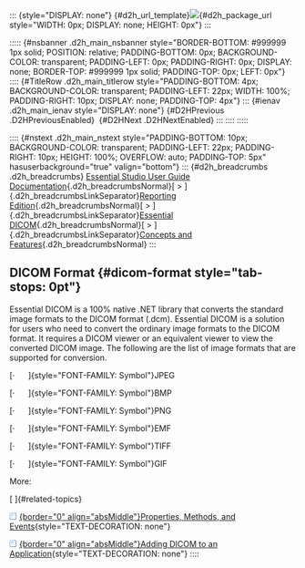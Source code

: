 ::: {style="DISPLAY: none"}
[](ms-xhelp:///?Id=d2h_url_template){#d2h_url_template}![](!package_url!){#d2h_package_url style="WIDTH: 0px; DISPLAY: none; HEIGHT: 0px"}
:::

::::: {#nsbanner .d2h_main_nsbanner style="BORDER-BOTTOM: #999999 1px solid; POSITION: relative; PADDING-BOTTOM: 0px; BACKGROUND-COLOR: transparent; PADDING-LEFT: 0px; PADDING-RIGHT: 0px; DISPLAY: none; BORDER-TOP: #999999 1px solid; PADDING-TOP: 0px; LEFT: 0px"}
:::: {#TitleRow .d2h_main_titlerow style="PADDING-BOTTOM: 4px; BACKGROUND-COLOR: transparent; PADDING-LEFT: 22px; WIDTH: 100%; PADDING-RIGHT: 10px; DISPLAY: none; PADDING-TOP: 4px"}
::: {#ienav .d2h_main_ienav style="DISPLAY: none"}
[](ms-xhelp:///?Id=b063c3e5-254d-4dce-b269-cab0756b5a10){#D2HPrevious .D2HPreviousEnabled}  [](ms-xhelp:///?Id=11065356-c13a-457b-9401-0f24f75d32c8){#D2HNext .D2HNextEnabled}
:::
::::
:::::

:::: {#nstext .d2h_main_nstext style="PADDING-BOTTOM: 10px; BACKGROUND-COLOR: transparent; PADDING-LEFT: 22px; PADDING-RIGHT: 10px; HEIGHT: 100%; OVERFLOW: auto; PADDING-TOP: 5px" hasuserbackground="true" valign="bottom"}
::: {#d2h_breadcrumbs .d2h_breadcrumbs}
[Essential Studio User Guide Documentation](ms-xhelp:///?Id=12457748-09e3-4d74-a240-8e049cedf030){.d2h_breadcrumbsNormal}[ \> ]{.d2h_breadcrumbsLinkSeparator}[Reporting Edition](ms-xhelp:///?Id=027aa5b6-6676-4f93-ad23-c20e8c45792e){.d2h_breadcrumbsNormal}[ \> ]{.d2h_breadcrumbsLinkSeparator}[Essential DICOM](ms-xhelp:///?Id=e502a5fa-0df5-447e-9500-b10ae5f53ee5){.d2h_breadcrumbsNormal}[ \> ]{.d2h_breadcrumbsLinkSeparator}[Concepts and Features](ms-xhelp:///?Id=b063c3e5-254d-4dce-b269-cab0756b5a10){.d2h_breadcrumbsNormal}
:::

## DICOM Format {#dicom-format style="tab-stops: 0pt"}

Essential DICOM is a 100% native .NET library that converts the standard image formats to the DICOM format (.dcm). Essential DICOM is a solution for users who need to convert the ordinary image formats to the DICOM format. It requires a DICOM viewer or an equivalent viewer to view the converted DICOM image. The following are the list of image formats that are supported for conversion.

[·      ]{style="FONT-FAMILY: Symbol"}JPEG

[·      ]{style="FONT-FAMILY: Symbol"}BMP

[·      ]{style="FONT-FAMILY: Symbol"}PNG

[·      ]{style="FONT-FAMILY: Symbol"}EMF

[·      ]{style="FONT-FAMILY: Symbol"}TIFF

[·      ]{style="FONT-FAMILY: Symbol"}GIF

More:

[ ]{#related-topics}

[![](button.gif){border="0" align="absMiddle"}Properties, Methods, and Events](ms-xhelp:///?Id=11065356-c13a-457b-9401-0f24f75d32c8){style="TEXT-DECORATION: none"}

[![](button.gif){border="0" align="absMiddle"}Adding DICOM to an Application](ms-xhelp:///?Id=40c80676-6836-48ba-9427-6e091b15357d){style="TEXT-DECORATION: none"}
::::

